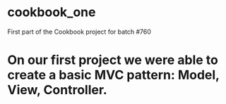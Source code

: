 # cookbook_one
First part of the Cookbook project for batch #760

# On our first project we were able to create a basic MVC pattern: Model, View, Controller. 
